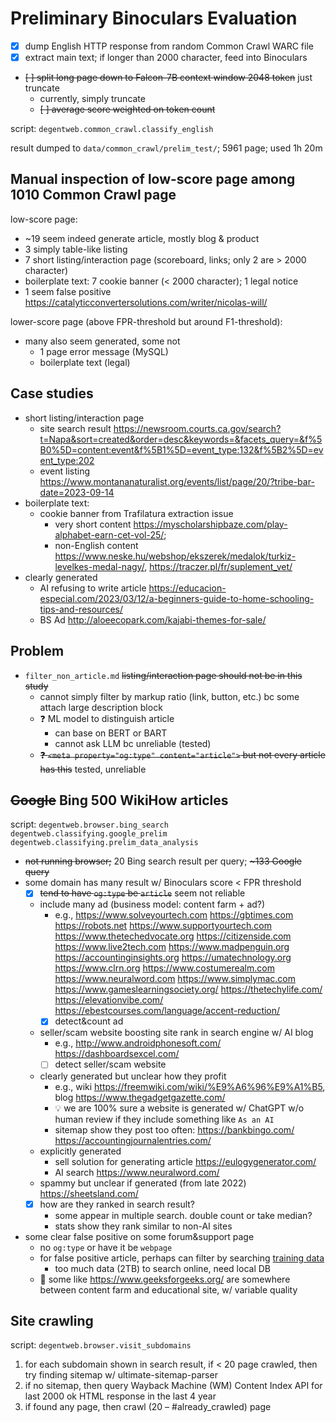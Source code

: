 # Preliminary Binoculars Evaluation

- [x] dump English HTTP response from random Common Crawl WARC file
- [x] extract main text; if longer than 2000 character, feed into Binoculars
- ~~[ ] split long page down to Falcon-7B context window 2048 token~~
    just truncate
    - currently, simply truncate
    - ~~[ ] average score weighted on token count~~

script: `degentweb.common_crawl.classify_english `

result dumped to `data/common_crawl/prelim_test/`; 5961 page; used 1h 20m

## Manual inspection of low-score page among 1010 Common Crawl page

low-score page:

- ~19 seem indeed generate article, mostly blog & product
- 3 simply table-like listing
- 7 short listing/interaction page (scoreboard, links;
    only 2 are > 2000 character)
- boilerplate text: 7 cookie banner (< 2000 character); 1 legal notice
- 1 seem false positive
    <https://catalyticconvertersolutions.com/writer/nicolas-will/>

lower-score page (above FPR-threshold but around F1-threshold):

- many also seem generated, some not
    - 1 page error message (MySQL)
    - boilerplate text (legal)

## Case studies

- short listing/interaction page
    - site search result
        <https://newsroom.courts.ca.gov/search?t=Napa&sort=created&order=desc&keywords=&facets_query=&f%5B0%5D=content:event&f%5B1%5D=event_type:132&f%5B2%5D=event_type:202>
    - event listing
        <https://www.montananaturalist.org/events/list/page/20/?tribe-bar-date=2023-09-14>
- boilerplate text:
    - cookie banner from Trafilatura extraction issue
        - very short content
            <https://myscholarshipbaze.com/play-alphabet-earn-cet-vol-25/>;
        - non-English content
            <https://www.neske.hu/webshop/ekszerek/medalok/turkiz-levelkes-medal-nagy/>,
            <https://traczer.pl/fr/suplement_vet/>
- clearly generated
    - AI refusing to write article
        <https://educacion-especial.com/2023/03/12/a-beginners-guide-to-home-schooling-tips-and-resources/>
    - BS Ad <http://aloeecopark.com/kajabi-themes-for-sale/>

## Problem

- `filter_non_article.md` ~~listing/interaction page should not be in
    this study~~
    - cannot simply filter by markup ratio (link, button, etc.)
        bc some attach large description block
    - ❓ ML model to distinguish article
        - can base on BERT or BART
        - cannot ask LLM bc unreliable (tested)
    - ~~❓ `<meta property="og:type" content="article">` but
        not every article has this~~ tested, unreliable

## ~~Google~~ Bing 500 WikiHow articles

script: `degentweb.browser.bing_search` `degentweb.classifying.google_prelim`
`degentweb.classifying.prelim_data_analysis`

- ~~not running browser;~~ 20 Bing search result per query; ~~\~133 Google query~~
- some domain has many result w/ Binoculars score \< FPR threshold
    - [x] ~~tend to have `og:type` be `article`~~ seem not reliable
    - include many ad (business model: content farm + ad?)
        - e.g.,
            <https://www.solveyourtech.com> <https://gbtimes.com>
            <https://robots.net> <https://www.supportyourtech.com>
            <https://www.thetechedvocate.org> <https://citizenside.com>
            <https://www.live2tech.com> <https://www.madpenguin.org>
            <https://accountinginsights.org> <https://umatechnology.org>
            <https://www.clrn.org> <https://www.costumerealm.com>
            <https://www.neuralword.com> <https://www.simplymac.com>
            <https://www.gameslearningsociety.org/> <https://thetechylife.com/>
            <https://elevationvibe.com/>
            <https://ebestcourses.com/language/accent-reduction/>
        - [x] detect&count ad
    - seller/scam website boosting site rank in search engine w/ AI blog
        - e.g.,
            <http://www.androidphonesoft.com/> <https://dashboardsexcel.com/>
        - [ ] detect seller/scam website
    - clearly generated but unclear how they profit
        - e.g., wiki <https://freemwiki.com/wiki/%E9%A6%96%E9%A1%B5>,
            blog <https://www.thegadgetgazette.com/>
        - 💡 we are 100% sure a website is generated w/ ChatGPT w/o human
            review if they include something like `As an AI`
        - sitemap show they post too often:
            <https://bankbingo.com/> <https://accountingjournalentries.com/>
    - explicitly generated
        - sell solution for generating article <https://eulogygenerator.com/>
        - AI search <https://www.neuralword.com/>
    - spammy but unclear if generated (from late 2022)
        <https://sheetsland.com/>
    - [x] how are they ranked in search result?
        - some appear in multiple search. double count or take median?
        - stats show they rank similar to non-AI sites
- some clear false positive on some forum&support page
    - no `og:type` or have it be `webpage`
    - for false positive article, perhaps can filter by searching
        [training
        data](https://huggingface.co/datasets/tiiuae/falcon-refinedweb)
        - too much data (2TB) to search online, need local DB
    - 🤔 some like <https://www.geeksforgeeks.org/> are somewhere between
        content farm and educational site, w/ variable quality

## Site crawling

script: `degentweb.browser.visit_subdomains`

1. for each subdomain shown in search result, if \< 20 page crawled, then
    try finding sitemap w/ ultimate-sitemap-parser
1. if no sitemap, then query Wayback Machine (WM) Content Index API for
    last 2000 ok HTML response in the last 4 year
1. if found any page, then crawl (20 – \#already_crawled) page
